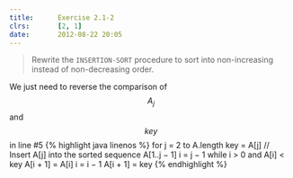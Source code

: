 ```yaml
---
title:      Exercise 2.1-2
clrs:       [2, 1]
date:       2012-08-22 20:05
---
```


>Rewrite the `INSERTION-SORT` procedure to sort into non-increasing instead of non-decreasing order.

We just need to reverse the comparison of $$A_j$$ and $$key$$ in line #5
{% highlight java linenos %}
for j = 2 to A.length
    key = A[j]
    // Insert A[j] into the sorted sequence A[1..j − 1]
    i = j − 1
    while i > 0 and A[i] < key
        A[i + 1] = A[i]
        i = i − 1
    A[i + 1] = key
{% endhighlight %}